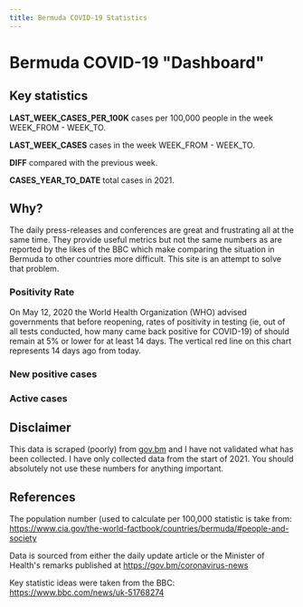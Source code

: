 ```yaml
---
title: Bermuda COVID-19 Statistics
---
```

<script src="https://code.highcharts.com/highcharts.js">
</script>
<script src="https://code.highcharts.com/modules/exporting.js">
</script>
<script src="https://code.highcharts.com/modules/export-data.js">
</script>
<script src="https://code.highcharts.com/modules/accessibility.js">
</script>
<script src="https://code.highcharts.com/modules/data.js">
</script>
# Bermuda COVID-19 "Dashboard"

## Key statistics

**LAST_WEEK_CASES_PER_100K** cases per 100,000 people in the week WEEK_FROM - WEEK_TO.

**LAST_WEEK_CASES** cases in the week WEEK_FROM - WEEK_TO.

**DIFF** compared with the previous week.

**CASES_YEAR_TO_DATE** total cases in 2021.

## Why?

The daily press-releases and conferences are great and frustrating all at the same time. They provide useful metrics but not the same numbers as are reported by the likes of the BBC which make comparing the situation in Bermuda to other countries more difficult. This site is an attempt to solve that problem.



### Positivity Rate

<figure class="highcharts-figure">
    <div id="posRateContainer"></div>
</figure>
On May 12, 2020 the World Health Organization (WHO) advised governments that before reopening, rates of positivity in testing (ie, out of all tests conducted, how many came back positive for COVID-19) of should remain at 5% or lower for at least 14 days. The vertical red line on this chart represents 14 days ago from today.

### New positive cases

<figure class="highcharts-figure">
    <div id="newPositiveCasesContainer"></div>
</figure>

### Active cases

<figure class="highcharts-figure">
    <div id="activeCasesContainer"></div>
</figure>
<script>
var fortnightAgo = new Date(Date.now() - 12096e5);
posRateOptions = {
        chart: {
            type: 'spline'
        },
        title: {
            text: 'Bermuda COVID-19 Positivity Rate'
        },
        tooltip: {
            valueDecimals: 2,
            shared: true,
            split: false
        },
        subtitle: {
            text: "Daily and 14 day rolling average of Bermuda's COVID-19 positivity rates."
        },
        data: {
            csvURL: 'https://raw.githubusercontent.com/cj13579/bda-covid/main/csv/positivity_rate.csv',
        },
        xAxis: {
            plotLines: [{
                color: '#FF0000',
                width: 2,
                value: fortnightAgo
            }]
        }
    }
    newPositiveCasesOptions = {
        chart: {
            type: 'spline'
        },
        title: {
            text: 'Bermuda COVID-19 new positive cases'
        },
        tooltip: {
            valueDecimals: 0,
            shared: true,
            split: false
        },
    subtitle: {
        text: "Daily and 7 day rolling average of Bermuda's COVID-19 new positive cases."
    },
    data: {
        csvURL: 'https://raw.githubusercontent.com/cj13579/bda-covid/main/csv/positive_cases.csv',
    }
}
activeCasesOptions = {
    chart: {
        type: 'spline'
    },
    title: {
        text: 'Bermuda COVID-19 Active Cases'
    },
    tooltip: {
        valueDecimals: 0,
        shared: true,
        split: false
    },
    subtitle: {
        text: "Daily and 7 day rolling average of Bermuda's COVID-19 active COVID-19 cases."
    },
    data: {
        csvURL: 'https://raw.githubusercontent.com/cj13579/bda-covid/main/csv/active_cases.csv',
    }
}
Highcharts.chart('posRateContainer', posRateOptions);
Highcharts.chart('activeCasesContainer', activeCasesOptions);
Highcharts.chart('newPositiveCasesContainer', newPositiveCasesOptions);
</script>

## Disclaimer

This data is scraped (poorly) from [gov.bm](https://www.gov.bm) and I have not validated what has been collected. I have only collected data from the start of 2021. You should absolutely not use these numbers for anything important.

## References

The population number (used to calculate per 100,000 statistic is take from: https://www.cia.gov/the-world-factbook/countries/bermuda/#people-and-society    

Data is sourced from either the daily update article or the Minister of Health's remarks published at https://gov.bm/coronavirus-news

Key statistic ideas were taken from the BBC: https://www.bbc.com/news/uk-51768274

